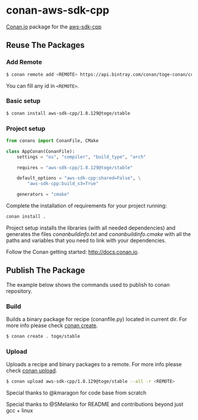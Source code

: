 # conan-aws-sdk-cpp

[Conan.io](https://conan.io) package for the [aws-sdk-cpp](https://github.com/aws/aws-sdk-cpp)

## Reuse The Packages

### Add Remote

```bash
$ conan remote add <REMOTE> https://api.bintray.com/conan/toge-conan/conan 
```

You can fill any id in `<REMOTE>`.

### Basic setup

```bash
$ conan install aws-sdk-cpp/1.8.129@toge/stable
```

### Project setup

```py
from conans import ConanFile, CMake

class AppConan(ConanFile):
    settings = "os", "compiler", "build_type", "arch"

    requires = "aws-sdk-cpp/1.8.129@toge/stable"

    default_options = "aws-sdk-cpp:shared=False", \
        "aws-sdk-cpp:build_s3=True"

    generators = "cmake"
```

Complete the installation of requirements for your project running:

```bash
conan install .
```

Project setup installs the libraries (with all needed dependencies) and generates
the files *conanbuildinfo.txt* and *conanbuildinfo.cmake*
with all the paths and variables that you need to link with your dependencies.

Follow the Conan getting started: http://docs.conan.io.

## Publish The Package

The example below shows the commands used to publish to conan repository.

### Build

Builds a binary package for recipe (conanfile.py) located in current dir. 
For more info please check [conan create](http://docs.conan.io/en/latest/reference/commands/creator/create.html#conan-create).

```bash
$ conan create . toge/stable
```

### Upload

Uploads a recipe and binary packages to a remote. 
For more info please check [conan upload](http://docs.conan.io/en/latest/reference/commands/creator/upload.html#conan-upload).

```bash
$ conan upload aws-sdk-cpp/1.8.129@toge/stable --all -r <REMOTE> 
```

Special thanks to @kmaragon for code base from scratch

Special thanks to @SMelanko for README and contributions beyond just gcc + linux
